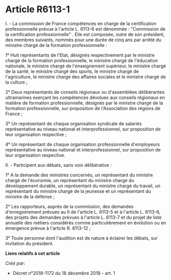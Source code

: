 # Article R6113-1

I. - La commission de France compétences en charge de la certification professionnelle prévue à l'article L. 6113-6 est
dénommée : "Commission de la certification professionnelle" . Elle est composée, outre de son président, des membres
suivants, nommés pour une durée de cinq ans par arrêté du ministre chargé de la formation professionnelle :

1° Huit représentants de l'Etat, désignés respectivement par le ministre chargé de la formation professionnelle, le ministre
chargé de l'éducation nationale, le ministre chargé de l'enseignement supérieur, le ministre chargé de la santé, le ministre
chargé des sports, le ministre chargé de l'agriculture, le ministre chargé des affaires sociales et le ministre chargé de la
culture ;

2° Deux représentants de conseils régionaux ou d'assemblées délibérantes ultramarines exerçant les compétences dévolues aux
conseils régionaux en matière de formation professionnelle, désignés par le ministre chargé de la formation professionnelle,
sur proposition de l'Association des régions de France ;

3° Un représentant de chaque organisation syndicale de salariés représentative au niveau national et interprofessionnel, sur
proposition de leur organisation respective ;

4° Un représentant de chaque organisation professionnelle d'employeurs représentative au niveau national et
interprofessionnel, sur proposition de leur organisation respective.

II. - Participent aux débats, sans voix délibérative :

1° A la demande des ministres concernés, un représentant du ministre chargé de l'économie, un représentant du ministre chargé
du développement durable, un représentant du ministre chargé du travail, un représentant du ministre chargé de la jeunesse et
un représentant du ministre de la défense ;

2° Les rapporteurs, auprès de la commission, des demandes d'enregistrement prévues au II de l'article L. 6113-5 et à
l'article L. 6113-6, des projets des demandes prévues à l'article L. 6113-7 et du projet de liste annuelle des métiers
considérés comme particulièrement en évolution ou en émergence prévue à l'article R. 6113-12 ;

3° Toute personne dont l'audition est de nature à éclairer les débats, sur invitation du président.

**Liens relatifs à cet article**

_Créé par_:

  - Décret n°2018-1172 du 18 décembre 2018 - art. 1
